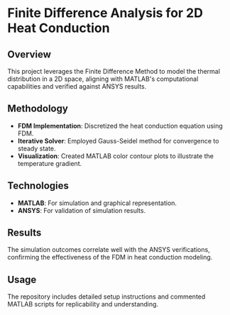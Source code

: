 # Finite Difference Analysis for 2D Heat Conduction

## Overview
This project leverages the Finite Difference Method to model the thermal distribution in a 2D space, aligning with MATLAB's computational capabilities and verified against ANSYS results.

## Methodology
- **FDM Implementation**: Discretized the heat conduction equation using FDM.
- **Iterative Solver**: Employed Gauss-Seidel method for convergence to steady state.
- **Visualization**: Created MATLAB color contour plots to illustrate the temperature gradient.

## Technologies
- **MATLAB**: For simulation and graphical representation.
- **ANSYS**: For validation of simulation results.

## Results
The simulation outcomes correlate well with the ANSYS verifications, confirming the effectiveness of the FDM in heat conduction modeling.

## Usage
The repository includes detailed setup instructions and commented MATLAB scripts for replicability and understanding.
